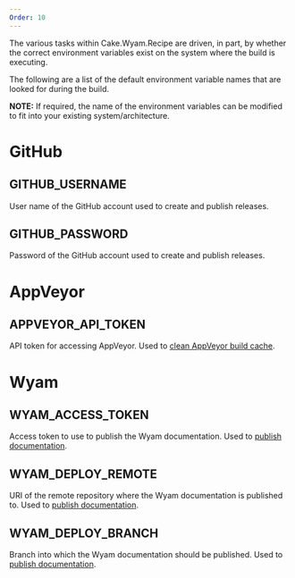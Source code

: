 ```yaml
---
Order: 10
---
```


The various tasks within Cake.Wyam.Recipe are driven, in part, by whether the correct environment variables exist on the system where the build is executing.

The following are a list of the default environment variable names that are looked for during the build.

**NOTE:** If required, the name of the environment variables can be modified to fit into your existing system/architecture.

# GitHub

## GITHUB_USERNAME

User name of the GitHub account used to create and publish releases.

## GITHUB_PASSWORD

Password of the GitHub account used to create and publish releases.

# AppVeyor

## APPVEYOR_API_TOKEN

API token for accessing AppVeyor. Used to [clean AppVeyor build cache](../usage/cleaning-cache).

# Wyam

## WYAM_ACCESS_TOKEN

Access token to use to publish the Wyam documentation. Used to [publish documentation](../usage/publishing-documentation).

## WYAM_DEPLOY_REMOTE

URI of the remote repository where the Wyam documentation is published to. Used to [publish documentation](../usage/publishing-documentation).

## WYAM_DEPLOY_BRANCH

Branch into which the Wyam documentation should be published. Used to [publish documentation](../usage/publishing-documentation).